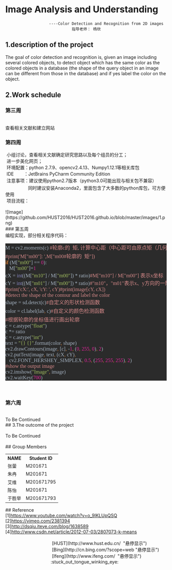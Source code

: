 # Image Analysis and Understanding    

                       ----Color Detection and Recognition from 2D images     
                                 指导老师： 杨欣     


## 1.description of the project
   The  goal  of  color  detection  and  recognition  is,  given  an  image  including  several 
colored  objects,  to  detect  object  which has the same  color  as  the colored  objects  in a 
database  (the shape of the  query object  in an image can be different from those in the 
database)  and if yes label  the  color  on the object.
## 2.Work schedule
### 第三周    
<br />
    查看相关文献和建立网站
<br />

### 第四周
<div>&nbsp;小组讨论，查看相关文献确定研究思路以及每个组员的分工；</div><div>&nbsp;进一步美化网页；&nbsp;</div><div>&nbsp;环境配置：python 2.7.9、opencv2.4.13、Numpy1.12.1等相关库包</div><div>&nbsp;IDE &nbsp; &nbsp; &nbsp; &nbsp;：JetBrains PyCharm Community Edition&nbsp;</div><div>&nbsp;注意事项：<span style="line-height: 1.7;">建议使用python2.7版本（python3.0可能出现与相关包不兼容）&nbsp;</span></div><div>&nbsp; &nbsp; &nbsp; &nbsp; &nbsp; &nbsp; &nbsp; &nbsp; &nbsp; 同时建议安装Anaconda2，里面包含了大多数的python库包，可方便使用 </div><div>     
 &nbsp;项目流程：</div>   
 <br />   
 ![Image](https://github.com/HUST2016/HUST2016.github.io/blob/master/images/1.png)
 <br />
### 第五周
<br />
<div>编程实现，部分相关程序代码：</div><div><pre style="font-family: 宋体; color: rgb(169, 183, 198); font-size: 12pt; background-color: rgb(43, 43, 43);"><div><span style="font-size: 12pt; line-height: 1.7;">M = cv2.moments(c) </span><span style="font-size: 12pt; line-height: 1.7; color: rgb(217, 139, 139);">#轮廓c的  矩, 计算中心距（中心距可由原点矩（几何矩）计算）</span></div><span style="color: rgb(217, 139, 139);">#print('M["m00"]: ',M["m00#轮廓的  矩"])<br /></span><span style="color: rgb(204, 120, 50); font-weight: bold;">if </span>(M[<span style="color: rgb(165, 194, 97);">"m00"</span>] == <span style="color: rgb(233, 36, 159);">0</span>):<span style="color: rgb(217, 139, 139);"><br /></span><span style="color: rgb(217, 139, 139);">   </span>M[<span style="color: rgb(165, 194, 97);">"m00"</span>]=<span style="color: rgb(233, 36, 159);">1</span><span style="color: rgb(217, 139, 139);"><br /></span>cX = <span style="color: rgb(136, 136, 198);">int</span>((M[<span style="color: rgb(165, 194, 97);">"m10"</span>] / M[<span style="color: rgb(165, 194, 97);">"m00"</span>]) * ratio)<span style="color: rgb(217, 139, 139);">#M["m10"] / M["m00"] 表示x坐标（列）<br /></span>cY = <span style="color: rgb(136, 136, 198);">int</span>((M[<span style="color: rgb(165, 194, 97);">"m01"</span>] / M[<span style="color: rgb(165, 194, 97);">"m00"</span>]) * ratio)<span style="color: rgb(217, 139, 139);">#"m10"，"m01"表示x、y方向的一阶原点矩（由原点矩可计算中心距）<br /></span><span style="color: rgb(217, 139, 139);">#print('cX:', cX, 'cY: ', cY)#print(image[cY, cX])<br /></span><span style="color: rgb(217, 139, 139);">#detect the shape of the contour and label the color<br /></span>shape = sd.detect(c)<span style="color: rgb(217, 139, 139); font-size: 12pt; line-height: 1.7;">#自定义的形状检测函数</span><br />color = cl.label(lab<span style="color: rgb(204, 120, 50);">, </span>c)<span style="color: rgb(217, 139, 139); font-size: 12pt; line-height: 1.7;">#自定义的颜色检测函数</span><br /><span style="color: rgb(217, 139, 139);">#根据轮廓的坐标值进行画出轮廓<br /></span>c = c.astype(<span style="color: rgb(165, 194, 97);">"float"</span>)<br />c *= ratio<br />c = c.astype(<span style="color: rgb(165, 194, 97);">"int"</span>)<br />text = <span style="color: rgb(165, 194, 97);">"{} {}"</span>.format(color<span style="color: rgb(204, 120, 50);">, </span>shape)<br />cv2.drawContours(image<span style="color: rgb(204, 120, 50);">, </span>[c]<span style="color: rgb(204, 120, 50);">, </span>-<span style="color: rgb(233, 36, 159);">1</span><span style="color: rgb(204, 120, 50);">, </span>(<span style="color: rgb(233, 36, 159);">0</span><span style="color: rgb(204, 120, 50);">, </span><span style="color: rgb(233, 36, 159);">255</span><span style="color: rgb(204, 120, 50);">, </span><span style="color: rgb(233, 36, 159);">0</span>)<span style="color: rgb(204, 120, 50);">, </span><span style="color: rgb(233, 36, 159);">2</span>)<br />cv2.putText(image<span style="color: rgb(204, 120, 50);">, </span>text<span style="color: rgb(204, 120, 50);">, </span>(cX<span style="color: rgb(204, 120, 50);">, </span>cY)<span style="color: rgb(204, 120, 50);">,<br /></span><span style="color: rgb(204, 120, 50);">   </span>cv2.FONT_HERSHEY_SIMPLEX<span style="color: rgb(204, 120, 50);">, </span><span style="color: rgb(233, 36, 159);">0.5</span><span style="color: rgb(204, 120, 50);">, </span>(<span style="color: rgb(233, 36, 159);">255</span><span style="color: rgb(204, 120, 50);">, </span><span style="color: rgb(233, 36, 159);">255</span><span style="color: rgb(204, 120, 50);">, </span><span style="color: rgb(233, 36, 159);">255</span>)<span style="color: rgb(204, 120, 50);">, </span><span style="color: rgb(233, 36, 159);">2</span>)<br /><span style="color: rgb(217, 139, 139);">#show the output image<br /></span>cv2.imshow(<span style="color: rgb(165, 194, 97);">"Image"</span><span style="color: rgb(204, 120, 50);">, </span>image)<br />cv2.waitKey(<span style="color: rgb(233, 36, 159);">700</span>)</pre></div>
<br />

### 第六周
<br />
   To Be Continued
<br />
## 3.The outcome of the project
<br />
<br />
   To Be Continued
<br />
<br />
## Group Members
<div>
    <table border="0">
      <tr>
        <th>NAME</th>
        <th>Student ID</th>
      </tr>
      <tr>
        <td>张蓥 </td>
        <td>M201671 </td>
      </tr>
      <tr>
        <td>朱冉 </td>
        <td>M201671 </td>
      </tr>
      <tr>
        <td>艾维 </td>
        <td>M201671795 </td>
      </tr>
      <tr>
        <td>陈怡 </td>
        <td>M201671 </td>
      </tr>
      <tr>
        <td>于胜举 </td>
        <td>M201671793  </td>
      </tr>      
    </table>
</div>         
## Reference   
<div>[1]<a href="https://www.youtube.com/watch?v=o_9lKLUpQSQ" _src="https://www.youtube.com/watch?v=o_9lKLUpQSQ">https://www.youtube.com/watch?v=o_9lKLUpQSQ</a></div><div>[2]<a href="https://vimeo.com/2381394" _src="https://vimeo.com/2381394">https://vimeo.com/2381394</a></div><div>[3]<a href="http://dsqiu.iteye.com/blog/1638589" _src="http://dsqiu.iteye.com/blog/1638589">http://dsqiu.iteye.com/blog/1638589</a></div><div>[4]<a href="http://www.csdn.net/article/2012-07-03/2807073-k-means" _src="http://www.csdn.net/article/2012-07-03/2807073-k-means">http://www.csdn.net/article/2012-07-03/2807073-k-means</a> </div><div><br /></div><div>&nbsp; &nbsp; &nbsp; &nbsp; &nbsp; &nbsp; &nbsp; &nbsp; &nbsp; &nbsp; &nbsp; &nbsp; &nbsp; &nbsp; &nbsp; &nbsp; &nbsp; &nbsp; &nbsp;[HUST](http://www.hust.edu.cn/ &nbsp;"悬停显示")</div><div>&nbsp; &nbsp; &nbsp; &nbsp; &nbsp; &nbsp; &nbsp; &nbsp; &nbsp; &nbsp; &nbsp; &nbsp; &nbsp; &nbsp; &nbsp; &nbsp; &nbsp; &nbsp; &nbsp;[Bing](http://cn.bing.com/?scope=web "悬停显示")</div><div>&nbsp; &nbsp; &nbsp; &nbsp; &nbsp; &nbsp; &nbsp; &nbsp; &nbsp; &nbsp; &nbsp; &nbsp; &nbsp; &nbsp; &nbsp; &nbsp; &nbsp; &nbsp; &nbsp;[Ifeng](http://www.ifeng.com/ &nbsp;"悬停显示")</div><div>&nbsp; &nbsp; &nbsp; &nbsp; &nbsp; &nbsp; &nbsp; &nbsp; &nbsp; &nbsp; &nbsp; &nbsp; &nbsp; &nbsp; &nbsp; &nbsp; &nbsp; &nbsp; :stuck_out_tongue_winking_eye:</div>
 
